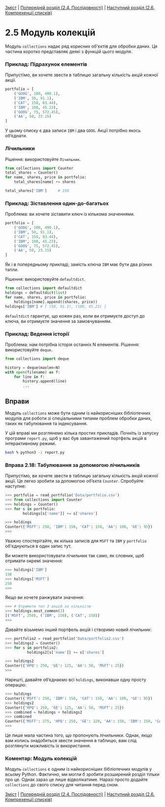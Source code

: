 [Зміст](../Contents.md) \| [Попередній розділ (2.4. Послідовності)](04_Sequences.md) \| [Наступний розділ (2.6. Компрехенції списків)](06_List_comprehension.md)

# 2.5 Модуль колекцій
Модуль `collections` надає ряд корисних об'єктів для обробки даних. Ця частина коротко представляє деякі з функцій цього модуля.

### Приклад: Підрахунок елементів

Припустімо, ви хочете звести в таблицю загальну кількість акцій кожної акції.

```python
portfolio = [
    ('GOOG', 100, 490.1),
    ('IBM', 50, 91.1),
    ('CAT', 150, 83.44),
    ('IBM', 100, 45.23),
    ('GOOG', 75, 572.45),
    ('AA', 50, 23.15)
]
```

У цьому списку є два записи `IBM` і два `GOOG`. Акції потрібно якось об’єднати.

### Лічильники

Рішення: використовуйте `Лічильник`.
```python
from collections import Counter
total_shares = Counter()
for name, shares, price in portfolio:
    total_shares[name] += shares

total_shares['IBM']     # 150
```

### Приклад: Зіставлення один-до-багатьох

Проблема: ви хочете зіставити ключ із кількома значеннями.

```python
portfolio = [
    ('GOOG', 100, 490.1),
    ('IBM', 50, 91.1),
    ('CAT', 150, 83.44),
    ('IBM', 100, 45.23),
    ('GOOG', 75, 572.45),
    ('AA', 50, 23.15)
]
```

Як і в попередньому прикладі, замість ключа `IBM` має бути два різних тапли.

Рішення: використовуйте `defaultdict`.

```python
from collections import defaultdict
holdings = defaultdict(list)
for name, shares, price in portfolio:
    holdings[name].append((shares, price))
holdings['IBM'] # [ (50, 91.1), (100, 45.23) ]
```

`defaultdict` гарантує, що кожен раз, коли ви отримуєте доступ до ключа, ви отримуєте значення за замовчуванням.

### Приклад: Ведення історії

Проблема: нам потрібна історія останніх N елементів.
Рішення: використовуйте `deque`.
```python
from collections import deque

history = deque(maxlen=N)
with open(filename) as f:
    for line in f:
        history.append(line)
        ...
```

## Вправи

Модуль `collections` може бути одним із найкорисніших бібліотечних модулів для роботи зі спеціальними типами проблем обробки даних, таких як табулювання та індексування.

У цій вправі ми розглянемо кілька простих прикладів. Почніть із запуску програми `report.py`, щоб у вас був завантажений портфель акцій в інтерактивному режимі.
```bash
bash % python3 -i report.py
```

### Вправа 2.18: Табулювання за допомогою лічильників

Припустімо, ви хочете звести в таблицю загальну кількість акцій кожної акції. Це легко зробити за допомогою об’єкта `Counter`. Спробуйте наступне:
```python
>>> portfolio = read_portfolio('Data/portfolio.csv')
>>> from collections import Counter
>>> holdings = Counter()
>>> for s in portfolio:
        holdings[s['name']] += s['shares']

>>> holdings
Counter({'MSFT': 250, 'IBM': 150, 'CAT': 150, 'AA': 100, 'GE': 95})
>>>
```

Уважно спостерігайте, як кілька записів для `MSFT` та `IBM` у `portfolio` об'єднуються в один запис тут.

Ви можете використовувати лічильник так само, як словник, щоб отримати окремі значення:
```python
>>> holdings['IBM']
150
>>> holdings['MSFT']
250
>>>
```

Якщо ви хочете ранжувати значення:
```python
>>> # Отримати топ 3 акцій за кількістю
>>> holdings.most_common(3)
[('MSFT', 250), ('IBM', 150), ('CAT', 150)]
>>>
```

Давайте візьмемо інший портфель акцій і створимо новий лічильник:
```python
>>> portfolio2 = read_portfolio('Data/portfolio2.csv')
>>> holdings2 = Counter()
>>> for s in portfolio2:
          holdings2[s['name']] += s['shares']

>>> holdings2
Counter({'HPQ': 250, 'GE': 125, 'AA': 50, 'MSFT': 25})
>>>
```

Нарешті, давайте об’єднаємо всі `holdings`, виконавши одну просту операцію:

```python
>>> holdings
Counter({'MSFT': 250, 'IBM': 150, 'CAT': 150, 'AA': 100, 'GE': 95})
>>> holdings2
Counter({'HPQ': 250, 'GE': 125, 'AA': 50, 'MSFT': 25})
>>> combined = holdings + holdings2
>>> combined
Counter({'MSFT': 275, 'HPQ': 250, 'GE': 220, 'AA': 150, 'IBM': 150, 'CAT': 150})
>>>
```

Це лише мала частина того, що пропонують лічильники. Однак, якщо вам колись знадобиться звести значення в таблицю, вам слід розглянути можливість їх використання.

### Коментар: Модуль колекцій
Модуль `collections` є одним із найкорисніших бібліотечних модулів у всьому Python. Фактично, ми могли б зробити розширений розділ тільки про це. Однак зараз це лише відволікатиме. Наразі просто додайте `collections` до свого списку для читання перед сном.

[Зміст](../Contents.md) \| [Попередній розділ (2.4. Послідовності)](04_Sequences.md) \| [Наступний розділ (2.6. Компрехенції списків)](06_List_comprehension.md)
